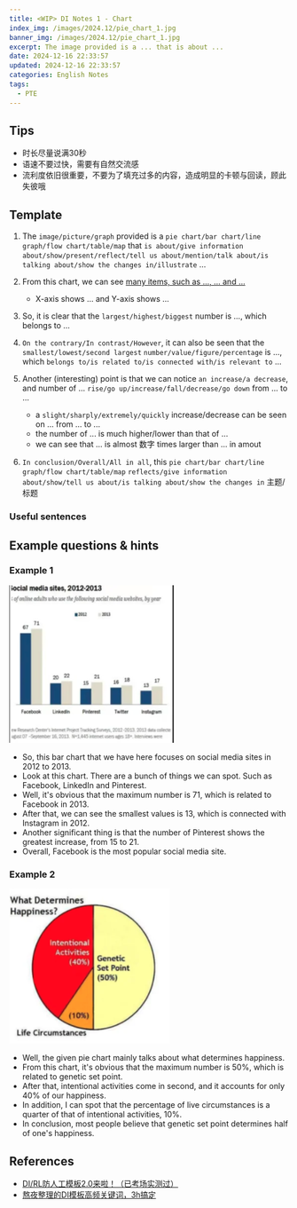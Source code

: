 ```yaml
---
title: <WIP> DI Notes 1 - Chart
index_img: /images/2024.12/pie_chart_1.jpg
banner_img: /images/2024.12/pie_chart_1.jpg
excerpt: The image provided is a ... that is about ...
date: 2024-12-16 22:33:57
updated: 2024-12-16 22:33:57
categories: English Notes
tags:
  - PTE
---
```


## Tips
- 时长尽量说满30秒
- 语速不要过快，需要有自然交流感
- 流利度依旧很重要，不要为了填充过多的内容，造成明显的卡顿与回读，顾此失彼哦

## Template

1. The `image/picture/graph` provided is a `pie chart/bar chart/line graph/flow chart/table/map` that `is about/give information about/show/present/reflect/tell us about/mention/talk about/is talking about/show the changes in/illustrate` ...

2. From this chart, we can see <u>many items, such as ..., ... and ...</u>
   * X-axis shows ... and Y-axis shows ...

3. So, it is clear that the `largest/highest/biggest` number is ..., which belongs to ...

4. `On the contrary/In contrast/However`, it can also be seen that the `smallest/lowest/second largest` `number/value/figure/percentage` is ..., which `belongs to/is related to/is connected with/is relevant to` ...

5. Another (interesting) point is that we can notice `an increase/a decrease`, and number of ... `rise/go up/increase/fall/decrease/go down` from ... to ...
   * a `slight/sharply/extremely/quickly` increase/decrease can be seen on ... from ... to ...
   * the number of ... is much higher/lower than that of ...
   * we can see that ... is almost 数字 times larger than ... in amout

6. `In conclusion/Overall/All in all`, this `pie chart/bar chart/line graph/flow chart/table/map` `reflects/give information about/show/tell us about/is talking about/show the changes in` 主题/标题

### Useful sentences



## Example questions & hints

### Example 1

![Example 1](/images/pte/DI1-Example-1.png)

* So, this bar chart that we have here focuses on social media sites in 2012 to 2013.
* Look at this chart. There are a bunch of things we can spot. Such as Facebook, LinkedIn and Pinterest.
* Well, it's obvious that the maximum number is 71, which is related to Facebook in 2013.
* After that, we can see the smallest values is 13, which is connected with Instagram in 2012.
* Another significant thing is that the number of Pinterest shows the greatest increase, from 15 to 21.
* Overall, Facebook is the most popular social media site.

### Example 2

![Example 2](/images/pte/DI1-Example-2.png)

* Well, the given pie chart mainly talks about what determines happiness.
* From this chart, it's obvious that the maximum number is 50%, which is related to genetic set point.
* After that, intentional activities come in second, and it accounts for only 40% of our happiness.
* In addition, I can spot that the percentage of live circumstances is a quarter of that of intentional activities, 10%.
* In conclusion, most people believe that genetic set point determines half of one's happiness.

## References
- [DI/RL防人工模板2.0来啦！（已考场实测过）](https://www.xiaohongshu.com/explore/6732bda5000000001b02ac8d?xsec_token=ABwoDO7PpZO6tBLQnA-p8UNJ968nGcD7i5lQi8QjL3_c0=&xsec_source=pc_search&source=unknown)
- [熬夜整理的DI模板高频关键词，3h搞定](https://www.xiaohongshu.com/explore/6782312b0000000019034820?xsec_token=ABq3e--CJZcykVLZrYKZHYnyIZNrSpiWi8xSyEAf2_1UY=&xsec_source=pc_user&source=web_user_page)
